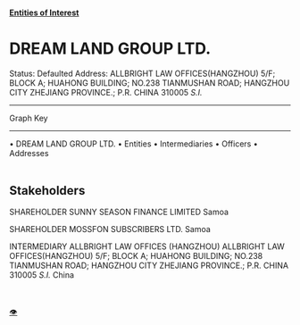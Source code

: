 #### [Entities of Interest](/list.html)
<link rel="stylesheet" type="text/css" href="../../assets/style.css">

<style>
body{background-image:url("http://eoi-graphs.s3-website-eu-west-1.amazonaws.com/DREAM_LAND_GROUP_LTD..png");background-repeat: no-repeat;background-size: contain;}
.markdown>p>span{background-color: white;}
</style>

# DREAM LAND GROUP LTD.
<span>Status: Defaulted
Address: ALLBRIGHT LAW OFFICES(HANGZHOU) 5/F; BLOCK A; HUAHONG BUILDING; NO.238 TIANMUSHAN ROAD; HANGZHOU CITY ZHEJIANG PROVINCE.; P.R. CHINA 310005 *S.I.*
</span>

---



<div class="legend">
Graph Key
<hr>
<span class="focus">• DREAM LAND GROUP LTD.</span>
<span class="entity">• Entities</span>
<span class="intermediary">• Intermediaries</span>
<span class="officer">• Officers</span>
<span class="address">• Addresses</span>
</div><br>


## Stakeholders
<span>SHAREHOLDER
SUNNY SEASON FINANCE LIMITED
Samoa
</span>

<span>SHAREHOLDER
MOSSFON SUBSCRIBERS LTD.
Samoa
</span>

<span>INTERMEDIARY
ALLBRIGHT LAW OFFICES (HANGZHOU)
ALLBRIGHT LAW OFFICES(HANGZHOU) 5/F; BLOCK A; HUAHONG BUILDING; NO.238 TIANMUSHAN ROAD; HANGZHOU CITY ZHEJIANG PROVINCE.; P.R. CHINA 310005 *S.I.*
China
</span>


<br><br><a class="contribute_button" href="Readme.md">👁</a>